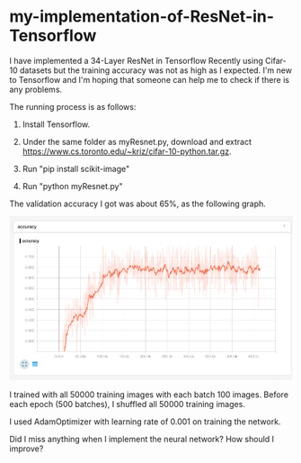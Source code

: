 # my-implementation-of-ResNet-in-Tensorflow
I have implemented a 34-Layer ResNet in Tensorflow Recently using Cifar-10 datasets but the training accuracy was not as high as I expected. I'm new to Tensorflow and I'm hoping that someone can help me to check if there is any problems.

The running process is as follows:

1. Install Tensorflow.

2. Under the same folder as myResnet.py, download and extract https://www.cs.toronto.edu/~kriz/cifar-10-python.tar.gz.

3. Run "pip install scikit-image"

4. Run "python myResnet.py"

The validation accuracy I got was about 65%, as the following graph.


![image](/test_acc.png)


I trained with all 50000 training images with each batch 100 images. Before each epoch (500 batches), I shuffled all 50000 training images.

I used AdamOptimizer with learning rate of 0.001 on training the network.

Did I miss anything when I implement the neural network? How should I improve?
